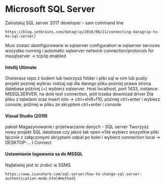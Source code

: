 # Microsoft SQL Server

Zainstaluj SQL server 2017 developer - sam command line

```https://blog.jetbrains.com/datagrip/2016/06/21/connecting-datagrip-to-ms-sql-server/```

Musi zostać skonfigurowane w sqlserver configuration w sqlserver services wszystko running i automatic
sqlserver network connection/protocols for mssqlserver -> tcp/ip enabled

#### Intellij Ultimate
Otwierasz repo z kodem lub tworzysz folder i pliki sql w nim lub pusty projekt pozniej wybrac rodzaj sql dla danego pliku pozniej prawa strona datebase później (+) wybierz sqlserver. Host localhost, port 1433, instance: MSSQLSERVER, na dole test connection, jeśli trzeba download driver
Dla pliku z tabelami oraz insert into -> ctrl+shift+f10, później ctrl+enter i wybierz console, później w pliku ze skryptem ctrl+enter i console

#### Visual Studio (2019) 
pakiet Magazynowanie i przetwarzanie danych - SQL server
Tworzysz nowy projekt SQL database czy jakoś tak
open->file wybierz wszystkie pliki łącznie z załączonymi skryptami
odpal po kolei i wybierz connection local -> DESKTOP-... I Connect

#### Ustawnianie logowania sa do MSSQL
Najłatwiej jest to zrobić w SSMS

```https://www.isunshare.com/sql-server/how-to-change-sql-server-authentication-mode.html#method1```
